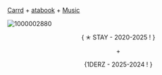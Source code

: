 [Carrd](https://ateezuhyrha.carrd.com) + [atabook](https://chr1stmas3ve1.atabook.org) + [Music](https://whatwouldyoudo.straw.page)

![1000002880](https://github.com/user-attachments/assets/da0cf8c1-895b-4888-a4f8-45b1acf36039)

 <p align="center">{ ✭ STAY - 2020-2025 ! } </p>
    <p align="center">+</p>
    
  <p align="center">{1DERZ - 2025-2024 ! }
  </p>

